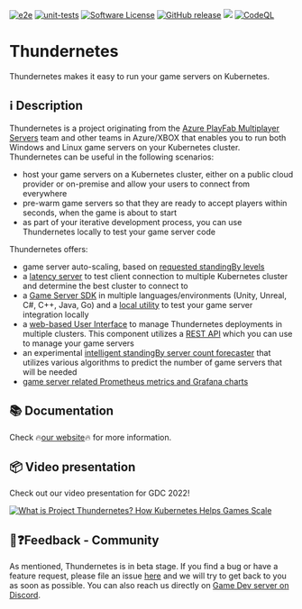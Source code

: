 [![e2e](https://github.com/PlayFab/thundernetes/actions/workflows/main.yml/badge.svg)](https://github.com/PlayFab/thundernetes/actions/workflows/e2e.yml)
[![unit-tests](https://github.com/PlayFab/thundernetes/actions/workflows/main.yml/badge.svg)](https://github.com/PlayFab/thundernetes/actions/workflows/unit-tests.yml)
[![Software License](https://img.shields.io/badge/license-Apache-brightgreen.svg?style=flat-square)](LICENSE)
[![GitHub release](https://img.shields.io/github/release/playfab/thundernetes.svg)](https://github.com/playfab/thundernetes/releases)
![](https://img.shields.io/badge/status-beta-lightgreen.svg)
[![CodeQL](https://github.com/PlayFab/thundernetes/actions/workflows/codeql-analysis.yml/badge.svg)](https://github.com/PlayFab/thundernetes/actions/workflows/codeql-analysis.yml)

# Thundernetes

Thundernetes makes it easy to run your game servers on Kubernetes.

## ℹ️ Description

Thundernetes is a project originating from the [Azure PlayFab Multiplayer Servers](https://docs.microsoft.com/gaming/playfab/features/multiplayer/servers/) team and other teams in Azure/XBOX that enables you to run both Windows and Linux game servers on your Kubernetes cluster. Thundernetes can be useful in the following scenarios:

- host your game servers on a Kubernetes cluster, either on a public cloud provider or on-premise and allow your users to connect from everywhere
- pre-warm game servers so that they are ready to accept players within seconds, when the game is about to start
- as part of your iterative development process, you can use Thundernetes locally to test your game server code

Thundernetes offers:

- game server auto-scaling, based on [requested standingBy levels](https://playfab.github.io/thundernetes/gameserverbuild.html)
- a [latency server](https://playfab.github.io/thundernetes/howtos/latencyserver.html) to test client connection to multiple Kubernetes cluster and determine the best cluster to connect to
- a [Game Server SDK](https://playfab.github.io/thundernetes/gsdk/README.html) in multiple languages/environments (Unity, Unreal, C#, C++, Java, Go) and a [local utility](https://playfab.github.io/thundernetes/gsdk/runlocalmultiplayeragent.html) to test your game server integration locally
- a [web-based User Interface](https://playfab.github.io/thundernetes/thundernetesui/README.html) to manage Thundernetes deployments in multiple clusters. This component utilizes a [REST API](https://playfab.github.io/thundernetes/gameserverapi/README.html) which you can use to manage your game servers
- an experimental [intelligent standingBy server count forecaster](https://playfab.github.io/thundernetes/howtos/intelligentscaling.html) that utilizes various algorithms to predict the number of game servers that will be needed
- [game server related Prometheus metrics and Grafana charts](https://playfab.github.io/thundernetes/howtos/monitoring.html)

## 📚 Documentation

Check 🔥[our website](https://playfab.github.io/thundernetes)🔥 for more information.

## 📦 Video presentation

Check out our video presentation for GDC 2022!

[![What is Project Thundernetes? How Kubernetes Helps Games Scale](https://img.youtube.com/vi/zwnUfq1ygic/0.jpg)](https://www.youtube.com/watch?v=zwnUfq1ygic)

## 💬❓Feedback - Community 

As mentioned, Thundernetes is in beta stage. If you find a bug or have a feature request, please file an issue [here](https://github.com/PlayFab/thundernetes/issues) and we will try to get back to you as soon as possible. You can also reach us directly on [Game Dev server on Discord](https://aka.ms/msftgamedevdiscord).
